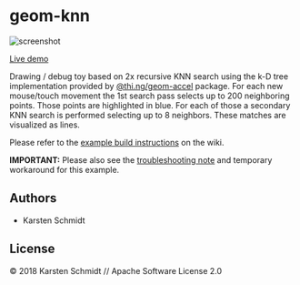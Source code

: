 # geom-knn

![screenshot](https://raw.githubusercontent.com/thi-ng/umbrella/develop/assets/examples/geom-knn.jpg)

[Live demo](http://demo.thi.ng/umbrella/geom-knn/)

Drawing / debug toy based on 2x recursive KNN search using the k-D tree
implementation provided by
[@thi.ng/geom-accel](https://github.com/thi-ng/umbrella/tree/develop/packages/geom-accel)
package. For each new mouse/touch movement the 1st search pass selects
up to 200 neighboring points. Those points are highlighted in blue. For
each of those a secondary KNN search is performed selecting up to 8
neighbors. These matches are visualized as lines.

Please refer to the [example build
instructions](https://github.com/thi-ng/umbrella/wiki/Example-build-instructions)
on the wiki.

**IMPORTANT:** Please also see the [troubleshooting
note](https://github.com/thi-ng/umbrella/wiki/Example-build-instructions#troubleshooting)
and temporary workaround for this example.

## Authors

- Karsten Schmidt

## License

&copy; 2018 Karsten Schmidt // Apache Software License 2.0
